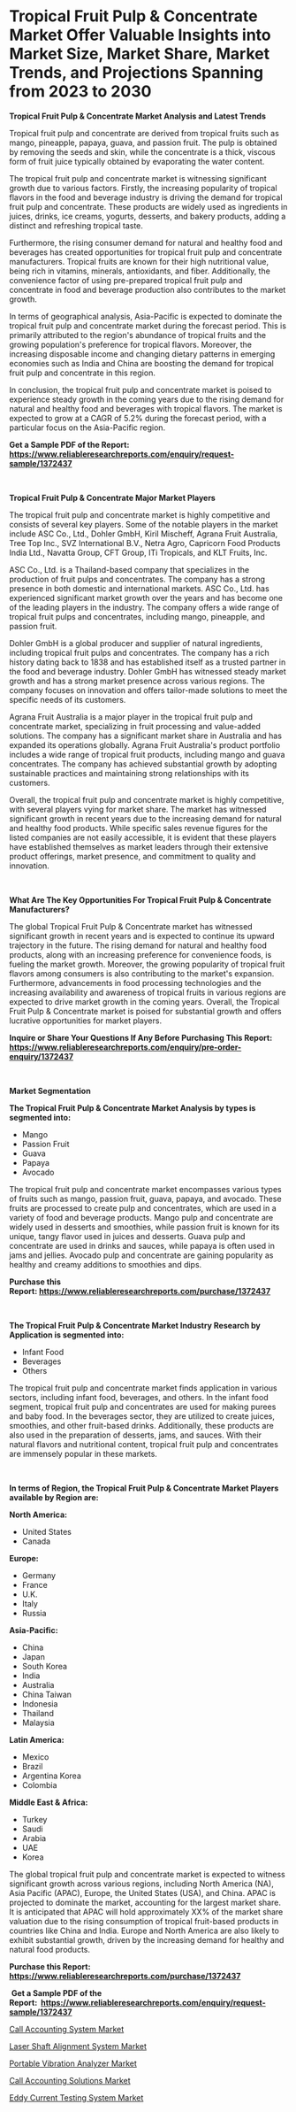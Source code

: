 <p><h1>Tropical Fruit Pulp & Concentrate Market Offer Valuable Insights into Market Size, Market Share, Market Trends, and Projections Spanning from 2023 to 2030</h1></p><p><strong>Tropical Fruit Pulp & Concentrate Market Analysis and Latest Trends</strong></p>
<p><p>Tropical fruit pulp and concentrate are derived from tropical fruits such as mango, pineapple, papaya, guava, and passion fruit. The pulp is obtained by removing the seeds and skin, while the concentrate is a thick, viscous form of fruit juice typically obtained by evaporating the water content.</p><p>The tropical fruit pulp and concentrate market is witnessing significant growth due to various factors. Firstly, the increasing popularity of tropical flavors in the food and beverage industry is driving the demand for tropical fruit pulp and concentrate. These products are widely used as ingredients in juices, drinks, ice creams, yogurts, desserts, and bakery products, adding a distinct and refreshing tropical taste.</p><p>Furthermore, the rising consumer demand for natural and healthy food and beverages has created opportunities for tropical fruit pulp and concentrate manufacturers. Tropical fruits are known for their high nutritional value, being rich in vitamins, minerals, antioxidants, and fiber. Additionally, the convenience factor of using pre-prepared tropical fruit pulp and concentrate in food and beverage production also contributes to the market growth.</p><p>In terms of geographical analysis, Asia-Pacific is expected to dominate the tropical fruit pulp and concentrate market during the forecast period. This is primarily attributed to the region's abundance of tropical fruits and the growing population's preference for tropical flavors. Moreover, the increasing disposable income and changing dietary patterns in emerging economies such as India and China are boosting the demand for tropical fruit pulp and concentrate in this region.</p><p>In conclusion, the tropical fruit pulp and concentrate market is poised to experience steady growth in the coming years due to the rising demand for natural and healthy food and beverages with tropical flavors. The market is expected to grow at a CAGR of 5.2% during the forecast period, with a particular focus on the Asia-Pacific region.</p></p>
<p><strong>Get a Sample PDF of the Report:&nbsp; <a href="https://www.reliableresearchreports.com/enquiry/request-sample/1372437">https://www.reliableresearchreports.com/enquiry/request-sample/1372437</a></strong></p>
<p>&nbsp;</p>
<p><strong>Tropical Fruit Pulp & Concentrate Major Market Players</strong></p>
<p><p>The tropical fruit pulp and concentrate market is highly competitive and consists of several key players. Some of the notable players in the market include ASC Co., Ltd., Dohler GmbH, Kiril Mischeff, Agrana Fruit Australia, Tree Top Inc., SVZ International B.V., Netra Agro, Capricorn Food Products India Ltd., Navatta Group, CFT Group, ITi Tropicals, and KLT Fruits, Inc.</p><p>ASC Co., Ltd. is a Thailand-based company that specializes in the production of fruit pulps and concentrates. The company has a strong presence in both domestic and international markets. ASC Co., Ltd. has experienced significant market growth over the years and has become one of the leading players in the industry. The company offers a wide range of tropical fruit pulps and concentrates, including mango, pineapple, and passion fruit.</p><p>Dohler GmbH is a global producer and supplier of natural ingredients, including tropical fruit pulps and concentrates. The company has a rich history dating back to 1838 and has established itself as a trusted partner in the food and beverage industry. Dohler GmbH has witnessed steady market growth and has a strong market presence across various regions. The company focuses on innovation and offers tailor-made solutions to meet the specific needs of its customers.</p><p>Agrana Fruit Australia is a major player in the tropical fruit pulp and concentrate market, specializing in fruit processing and value-added solutions. The company has a significant market share in Australia and has expanded its operations globally. Agrana Fruit Australia's product portfolio includes a wide range of tropical fruit products, including mango and guava concentrates. The company has achieved substantial growth by adopting sustainable practices and maintaining strong relationships with its customers.</p><p>Overall, the tropical fruit pulp and concentrate market is highly competitive, with several players vying for market share. The market has witnessed significant growth in recent years due to the increasing demand for natural and healthy food products. While specific sales revenue figures for the listed companies are not easily accessible, it is evident that these players have established themselves as market leaders through their extensive product offerings, market presence, and commitment to quality and innovation.</p></p>
<p>&nbsp;</p>
<p><strong>What Are The Key Opportunities For Tropical Fruit Pulp & Concentrate Manufacturers?</strong></p>
<p><p>The global Tropical Fruit Pulp & Concentrate market has witnessed significant growth in recent years and is expected to continue its upward trajectory in the future. The rising demand for natural and healthy food products, along with an increasing preference for convenience foods, is fueling the market growth. Moreover, the growing popularity of tropical fruit flavors among consumers is also contributing to the market's expansion. Furthermore, advancements in food processing technologies and the increasing availability and awareness of tropical fruits in various regions are expected to drive market growth in the coming years. Overall, the Tropical Fruit Pulp & Concentrate market is poised for substantial growth and offers lucrative opportunities for market players.</p></p>
<p><strong>Inquire or Share Your Questions If Any Before Purchasing This Report: <a href="https://www.reliableresearchreports.com/enquiry/pre-order-enquiry/1372437">https://www.reliableresearchreports.com/enquiry/pre-order-enquiry/1372437</a></strong></p>
<p>&nbsp;</p>
<p><strong>Market Segmentation</strong></p>
<p><strong>The Tropical Fruit Pulp & Concentrate Market Analysis by types is segmented into:</strong></p>
<p><ul><li>Mango</li><li>Passion Fruit</li><li>Guava</li><li>Papaya</li><li>Avocado</li></ul></p>
<p><p>The tropical fruit pulp and concentrate market encompasses various types of fruits such as mango, passion fruit, guava, papaya, and avocado. These fruits are processed to create pulp and concentrates, which are used in a variety of food and beverage products. Mango pulp and concentrate are widely used in desserts and smoothies, while passion fruit is known for its unique, tangy flavor used in juices and desserts. Guava pulp and concentrate are used in drinks and sauces, while papaya is often used in jams and jellies. Avocado pulp and concentrate are gaining popularity as healthy and creamy additions to smoothies and dips.</p></p>
<p><strong>Purchase this Report:&nbsp;<a href="https://www.reliableresearchreports.com/purchase/1372437">https://www.reliableresearchreports.com/purchase/1372437</a></strong></p>
<p>&nbsp;</p>
<p><strong>The Tropical Fruit Pulp & Concentrate Market Industry Research by Application is segmented into:</strong></p>
<p><ul><li>Infant Food</li><li>Beverages</li><li>Others</li></ul></p>
<p><p>The tropical fruit pulp and concentrate market finds application in various sectors, including infant food, beverages, and others. In the infant food segment, tropical fruit pulp and concentrates are used for making purees and baby food. In the beverages sector, they are utilized to create juices, smoothies, and other fruit-based drinks. Additionally, these products are also used in the preparation of desserts, jams, and sauces. With their natural flavors and nutritional content, tropical fruit pulp and concentrates are immensely popular in these markets.</p></p>
<p>&nbsp;</p>
<p><strong>In terms of Region, the Tropical Fruit Pulp & Concentrate Market Players available by Region are:</strong></p>
<p>
    <p> <strong> North America: </strong>
        <ul>
            <li>United States</li>
            <li>Canada</li>
        </ul>
        </p> 
    <p> <strong> Europe: </strong>
        <ul>
            <li>Germany</li>
            <li>France</li>
            <li>U.K.</li>
            <li>Italy</li>
            <li>Russia</li>
        </ul>
        </p> 
    <p> <strong> Asia-Pacific: </strong>
        <ul>
            <li>China</li>
            <li>Japan</li>
            <li>South Korea</li>
            <li>India</li>
            <li>Australia</li>
            <li>China Taiwan</li>
            <li>Indonesia</li>
            <li>Thailand</li>
            <li>Malaysia</li>
        </ul>
        </p> 
    <p> <strong> Latin America: </strong>
        <ul>
            <li>Mexico</li>
            <li>Brazil</li>
            <li>Argentina Korea</li>
            <li>Colombia</li>
        </ul>
        </p> 
    <p> <strong> Middle East & Africa: </strong>
        <ul>
            <li>Turkey</li>
            <li>Saudi</li>
            <li>Arabia</li>
            <li>UAE</li>
            <li>Korea</li>
        </ul>
    </p>
    </p>
<p><p>The global tropical fruit pulp and concentrate market is expected to witness significant growth across various regions, including North America (NA), Asia Pacific (APAC), Europe, the United States (USA), and China. APAC is projected to dominate the market, accounting for the largest market share. It is anticipated that APAC will hold approximately XX% of the market share valuation due to the rising consumption of tropical fruit-based products in countries like China and India. Europe and North America are also likely to exhibit substantial growth, driven by the increasing demand for healthy and natural food products.</p></p>
<p><strong>Purchase this Report: <a href="https://www.reliableresearchreports.com/purchase/1372437">https://www.reliableresearchreports.com/purchase/1372437</a></strong></p>
<p>&nbsp;<strong>Get a Sample PDF of the Report:&nbsp;&nbsp;<a href="https://www.reliableresearchreports.com/enquiry/request-sample/1372437">https://www.reliableresearchreports.com/enquiry/request-sample/1372437</a></strong></p>
<p><strong></strong></p>
<p><p><a href="https://medium.com/@dianafisher1927/call-accounting-system-market-size-cagr-trends-2024-2030-2fd24852878b">Call Accounting System Market</a></p><p><a href="https://www.linkedin.com/pulse/laser-shaft-alignment-system-market-size-2023-2030-global-g9jne/">Laser Shaft Alignment System Market</a></p><p><a href="https://www.linkedin.com/pulse/portable-vibration-analyzer-market-share-amp-new-trends-8g9fe/">Portable Vibration Analyzer Market</a></p><p><a href="https://medium.com/@avarobertson1969/call-accounting-solutions-market-size-cagr-trends-2024-2030-e5227dc0e389">Call Accounting Solutions Market</a></p><p><a href="https://www.linkedin.com/pulse/eddy-current-testing-system-market-challenges-opportunities-hexme/">Eddy Current Testing System Market</a></p></p>